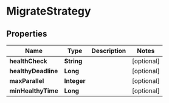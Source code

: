 

# MigrateStrategy


## Properties

| Name | Type | Description | Notes |
|------------ | ------------- | ------------- | -------------|
|**healthCheck** | **String** |  |  [optional] |
|**healthyDeadline** | **Long** |  |  [optional] |
|**maxParallel** | **Integer** |  |  [optional] |
|**minHealthyTime** | **Long** |  |  [optional] |



